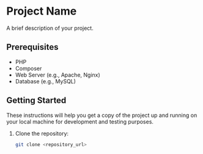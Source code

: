 # Project Name

A brief description of your project.

## Prerequisites

- PHP
- Composer
- Web Server (e.g., Apache, Nginx)
- Database (e.g., MySQL)

## Getting Started

These instructions will help you get a copy of the project up and running on your local machine for development and testing purposes.

1. Clone the repository:
   ```bash
   git clone <repository_url>

